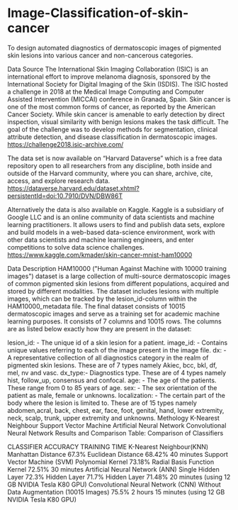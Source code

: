 # Image-Classification-of-skin-cancer
To design automated diagnostics of dermatoscopic images of pigmented skin lesions into various cancer and non-cancerous categories.

Data Source
The International Skin Imaging Collaboration (ISIC) is an international effort to improve melanoma diagnosis, sponsored by the International Society for Digital Imaging of the Skin (ISDIS). The ISIC hosted a challenge in 2018 at the Medical Image Computing and Computer Assisted Intervention (MICCAI) conference in Granada, Spain. Skin cancer is one of the most common forms of cancer, as reported by the American Cancer Society. While skin cancer is amenable to early detection by direct inspection, visual similarity with benign lesions makes the task difficult. The goal of the challenge was to develop methods for segmentation, clinical attribute detection, and disease classification in dermatoscopic images. https://challenge2018.isic-archive.com/

The data set is now available on “Harvard Dataverse” which is a free data repository open to all researchers from any discipline, both inside and outside of the Harvard community, where you can share, archive, cite, access, and explore research data. https://dataverse.harvard.edu/dataset.xhtml?persistentId=doi:10.7910/DVN/DBW86T

Alternatively the data is also available on Kaggle. Kaggle is a subsidiary of Google LLC and is an online community of data scientists and machine learning practitioners. It allows users to find and publish data sets, explore and build models in a web-based data-science environment, work with other data scientists and machine learning engineers, and enter competitions to solve data science challenges. https://www.kaggle.com/kmader/skin-cancer-mnist-ham10000

Data Description
HAM10000 ("Human Against Machine with 10000 training images") dataset is a large collection of multi-source dermatoscopic images of common pigmented skin lesions from different populations, acquired and stored by different modalities. The dataset includes lesions with multiple images, which can be tracked by the lesion_id-column within the HAM10000_metadata file. The final dataset consists of 10015 dermatoscopic images and serve as a training set for academic machine learning purposes. It consists of 7 columns and 10015 rows. The columns are as listed below exactly how they are present in the dataset:

lesion_id: - The unique id of a skin lesion for a patient.
image_id: - Contains unique values referring to each of the image present in the image file.
dx: - A representative collection of all diagnostics category in the realm of pigmented skin lesions. These are of 7 types namely Akiec, bcc, bkl, df, mel, nv and vasc.
dx_type:- Diagnostics type. These are of 4 types namely hist, follow_up, consensus and confocal.
age: - The age of the patients. These range from 0 to 85 years of age.
sex: - The sex orientation of the patient as male, female or unknowns.
localization: - The certain part of the body where the lesion is limited to. These are of 15 types namely abdomen,acral, back, chest, ear, face, foot, genital, hand, lower extremity, neck, scalp, trunk, upper extremity and unknowns.
Methology
K-Nearest Neighbour
Support Vector Machine
Artificial Neural Network
Convolutional Neural Network
Results and Comparison
Table: Comparison of Classifiers

CLASSIFIER	ACCURACY	TRAINING TIME
K-Nearest Neighbour(KNN)	Manhattan Distance 67.3% Euclidean Distance 68.42%	40 minutes
Support Vector Machine (SVM)	Polynomial Kernel 73.18% Radial Basis Function Kernel 72.51%	30 minutes
Artificial Neural Network (ANN)	Single Hidden Layer 72.3% Hidden Layer 71.7% Hidden Layer 71.48%	20 minutes (using 12 GB NVIDIA Tesla K80 GPU)
Convolutional Neural Network (CNN)	Without Data Augmentation (10015 Images) 75.5%	2 hours 15 minutes (using 12 GB NVIDIA Tesla K80 GPU)
